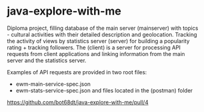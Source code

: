 # java-explore-with-me
Diploma project, filling database of the main server (mainserver) with topics - cultural activities with their detailed description and geolocation. Tracking the activity of views by statistics server (server) for building a popularity rating + tracking followers. The (client) is a server for processing API requests from client applications and linking information from the main server and the statistics server.

Examples of API requests are provided in two root files:
 - ewm-main-service-spec.json
 - ewm-stats-service-spec.json
and files located in the (postman) folder

https://github.com/bot68dt/java-explore-with-me/pull/4
